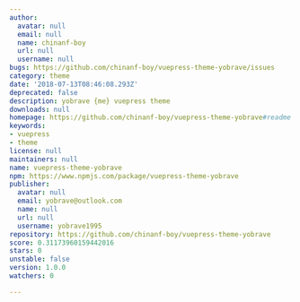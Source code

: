 ```yaml
---
author:
  avatar: null
  email: null
  name: chinanf-boy
  url: null
  username: null
bugs: https://github.com/chinanf-boy/vuepress-theme-yobrave/issues
category: theme
date: '2018-07-13T08:46:08.293Z'
deprecated: false
description: yobrave {me} vuepress theme
downloads: null
homepage: https://github.com/chinanf-boy/vuepress-theme-yobrave#readme
keywords:
- vuepress
- theme
license: null
maintainers: null
name: vuepress-theme-yobrave
npm: https://www.npmjs.com/package/vuepress-theme-yobrave
publisher:
  avatar: null
  email: yobrave@outlook.com
  name: null
  url: null
  username: yobrave1995
repository: https://github.com/chinanf-boy/vuepress-theme-yobrave
score: 0.31173960159442016
stars: 0
unstable: false
version: 1.0.0
watchers: 0

---
```


